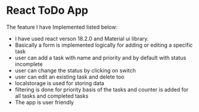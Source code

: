 # React ToDo App

The feature I have Implemented listed below:

- I have used react verson 18.2.0 and Material ui library.
- Basically a form is implemented logically for adding or editing a specific task
- user can add a task with name and priority and by default with status incomplete  
- user can change the status by clicking on switch 
- user can edit an existing task and delete too
- localstorage is used for storing data
- filtering is done for priority basis of the tasks and counter is added for all tasks and completed tasks
- The app is user friendly
